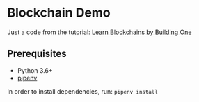 # Blockchain Demo

Just a code from the tutorial: [Learn Blockchains by Building One](https://hackernoon.com/learn-blockchains-by-building-one-117428612f46)

## Prerequisites
- Python 3.6+
- [pipenv](https://docs.pipenv.org/)

In order to install dependencies, run: `pipenv install`

